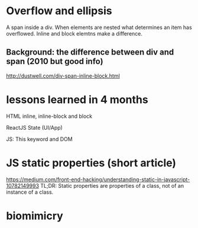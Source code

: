 # Overflow and ellipsis
A span inside a div. When elements are nested what determines an item has overflowed. Inline and block elemtns make a difference. 

## Background: the difference between div and span (2010 but good info)
http://dustwell.com/div-span-inline-block.html

# lessons learned in 4 months
HTML inline, inline-block and block

ReactJS State (UI/App)

JS: This keyword and DOM

# JS static properties (short article)
https://medium.com/front-end-hacking/understanding-static-in-javascript-10782149993
TL;DR: Static properties are properties of a class, not of an instance of a class.

# biomimicry
